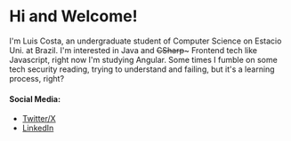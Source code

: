 # Hi and Welcome!

I'm Luis Costa, an undergraduate student of Computer Science on Estacio Uni. at Brazil.
I'm interested in Java and ~~CSharp~~~ Frontend tech like Javascript, right now I'm studying Angular. Some times I fumble on some tech security reading, trying to understand and failing, but it's a learning process, right?

#### Social Media:
- [Twitter/X](https://twitter.com/Tio_Bael)
- [LinkedIn](https://www.linkedin.com/in/lmdacosta/)


<!---
TioBael/TioBael is a ✨ special ✨ repository because its `README.md` (this file) appears on your GitHub profile.
You can click the Preview link to take a look at your changes.
--->
